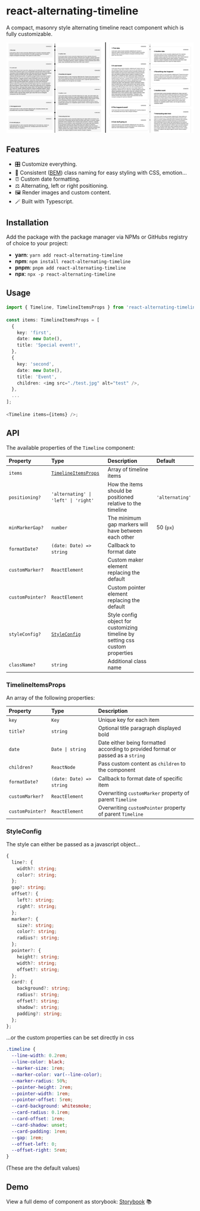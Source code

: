 # react-alternating-timeline

A compact, masonry style alternating timeline react component which is fully customizable.

![Demonstration](./docs/demonstration.jpg)

## Features

- 🎛️ Customize everything.
- 🎨 Consistent ([BEM](https://getbem.com)) class naming for easy styling with CSS, emotion...
- ⏰ Custom date formatting.
- ⚖️ Alternating, left or right positioning.
- 🖼️ Render images and custom content.
- 🪄 Built with Typescript.

## Installation

Add the package with the package manager via NPMs or GitHubs registry of choice to your project:

- **yarn**: `yarn add react-alternating-timeline`
- **npm**: `npm install react-alternating-timeline`
- **pnpm**: `pnpm add react-alternating-timeline`
- **npx**: `npx -p react-alternating-timeline`

## Usage

```ts
import { Timeline, TimelineItemsProps } from 'react-alternating-timeline';

const items: TimelineItemsProps = [
  {
    key: 'first',
    date: new Date(),
    title: 'Special event!',
  },
  {
    key: 'second',
    date: new Date(),
    title: 'Event',
    children: <img src="./test.jpg" alt="test" />,
  },
  ...
];

<Timeline items={items} />;
```

## API

The available properties of the `Timeline` component:

| Property         | Type                                        | Description                                                                   | Default         |
| :--------------- | :------------------------------------------ | :---------------------------------------------------------------------------- | :-------------- |
| `items`          | [`TimelineItemsProps`](#timelineitemsprops) | Array of timeline items                                                       |                 |
| `positioning?`   | `'alternating' \| 'left' \| 'right'`        | How the items should be positioned relative to the timeline                   | `'alternating'` |
| `minMarkerGap?`  | `number`                                    | The minimum gap markers will have between each other                          | 50 (`px`)       |
| `formatDate?`    | `(date: Date) => string`                    | Callback to format date                                                       |                 |
| `customMarker?`  | `ReactElement`                              | Custom maker element replacing the default                                    |                 |
| `customPointer?` | `ReactElement`                              | Custom pointer element replacing the default                                  |                 |
| `styleConfig?`   | [`StyleConfig`](#styleconfig)               | Style config object for customizing timeline by setting css custom properties |                 |
| `className?`     | `string`                                    | Additional class name                                                         |                 |

### TimelineItemsProps

An array of the following properties:

| Property         | Type                     | Description                                                                      |
| :--------------- | :----------------------- | :------------------------------------------------------------------------------- |
| `key`            | `Key`                    | Unique key for each item                                                         |
| `title?`         | `string`                 | Optional title paragraph displayed bold                                          |
| `date`           | `Date \| string`         | Date either being formatted according to provided format or passed as a `string` |
| `children?`      | `ReactNode`              | Pass custom content as `children` to the component                               |
| `formatDate?`    | `(date: Date) => string` | Callback to format date of specific item                                         |
| `customMarker?`  | `ReactElement`           | Overwriting `customMarker` property of parent `Timeline`                         |
| `customPointer?` | `ReactElement`           | Overwriting `customPointer` property of parent `Timeline`                        |

### StyleConfig

The style can either be passed as a javascript object...

```ts
{
  line?: {
    width?: string;
    color?: string;
  };
  gap?: string;
  offset?: {
    left?: string;
    right?: string;
  };
  marker?: {
    size?: string;
    color?: string;
    radius?: string;
  };
  pointer?: {
    height?: string;
    width?: string;
    offset?: string;
  };
  card?: {
    background?: string;
    radius?: string;
    offset?: string;
    shadow?: string;
    padding?: string;
  };
};
```

...or the custom properties can be set directly in css

```css
.timeline {
  --line-width: 0.2rem;
  --line-color: black;
  --marker-size: 1rem;
  --marker-color: var(--line-color);
  --marker-radius: 50%;
  --pointer-height: 2rem;
  --pointer-width: 1rem;
  --pointer-offset: 5rem;
  --card-background: whitesmoke;
  --card-radius: 0.1rem;
  --card-offset: 1rem;
  --card-shadow: unset;
  --card-padding: 1rem;
  --gap: 1rem;
  --offset-left: 0;
  --offset-right: 5rem;
}
```

(These are the default values)

## Demo

View a full demo of component as storybook: [Storybook](https://openscript-ch.github.io/react-alternating-timeline/) 📚
